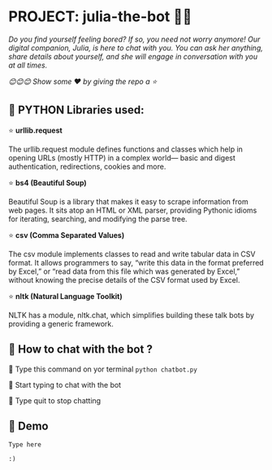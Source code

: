 # PROJECT: julia-the-bot 👸🏽

*Do you find yourself feeling bored? If so, you need not worry anymore! Our digital companion, Julia, is here to chat with you. You can ask her anything, share details about yourself, and she will engage in conversation with you at all times.*

*😊😊😊 Show some :heart: by giving the repo a ⭐*


## 💠 PYTHON Libraries used:

⭐ **urllib.request**

The urllib.request module defines functions and classes which help in opening URLs (mostly HTTP) in a complex world— basic and digest authentication, redirections, cookies and more.

⭐ **bs4 (Beautiful Soup)**

Beautiful Soup is a library that makes it easy to scrape information from web pages. It sits atop an HTML or XML parser, providing Pythonic idioms for iterating, searching, and modifying the parse tree.

⭐ **csv (Comma Separated Values)**

The csv module implements classes to read and write tabular data in CSV format. It allows programmers to say, “write this data in the format preferred by Excel,” or “read data from this file which was generated by Excel,” without knowing the precise details of the CSV format used by Excel.

⭐ **nltk (Natural Language Toolkit)** 

NLTK has a module, nltk.chat, which simplifies building these talk bots by providing a generic framework.
  

## 💠 How to chat with the bot ?

🌸 Type this command on yor terminal  `python chatbot.py`

🌸 Start typing to chat with the bot

🌸 Type quit to stop chatting 


## 💠 Demo

```
Type here

:)
```




